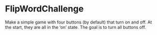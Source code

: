 # FlipWordChallenge
Make a simple game with four buttons (by default) that turn on and off. At the start, they are all in the ‘on’ state. The goal is to turn all buttons off.
